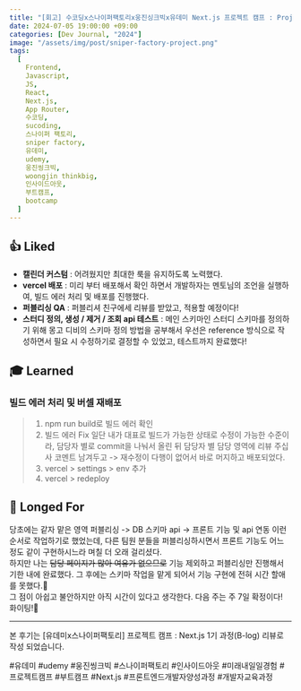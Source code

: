 ```yaml
---
title: "[회고] 수코딩x스나이퍼팩토리x웅진싱크빅x유데미 Next.js 프로젝트 캠프 : Project Week3"
date: 2024-07-05 19:00:00 +09:00
categories: [Dev Journal, "2024"]
image: "/assets/img/post/sniper-factory-project.png"
tags:
  [
    Frontend,
    Javascript,
    JS,
    React,
    Next.js,
    App Router,
    수코딩,
    sucoding,
    스나이퍼 팩토리,
    sniper factory,
    유데미,
    udemy,
    웅진씽크빅,
    woongjin thinkbig,
    인사이드아웃,
    부트캠프,
    bootcamp
  ]
---
```


## 👍 Liked

- **캘린더 커스텀** : 어려웠지만 최대한 룩을 유지하도록 노력했다.
- **vercel 배포** : 미리 부터 배포해서 확인 하면서 개발하자는 멘토님의 조언을 실행하여, 빌드 에러 처리 및 배포를 진행했다.
- **퍼블리싱 QA** : 퍼블리셔 친구에세 리뷰를 받았고, 적용할 예정이다!
- **스터디 정의, 생성 / 제거 / 조회 api 테스트** : 메인 스키마인 스터디 스키마를 정의하기 위해 몽고 디비의 스키마 정의 방법을 공부해서 우선은 reference 방식으로 작성하면서 필요 시 수정하기로 결정할 수 있었고, 테스트까지 완료했다!

## 🎓 Learned

### 빌드 에러 처리 및 버셀 재배포

> 1. npm run build로 빌드 에러 확인
> 2. 빌드 에러 Fix
>    일단 내가 대표로 빌드가 가능한 상태로 수정이 가능한 수준이라, 담당자 별로 commit을 나눠서 올린 뒤 담당자 별 담당 영역에 리뷰 주십사 코멘트 남겨두고 -> 재수정이 다행이 없어서 바로 머지하고 배포되었다.
> 3. vercel > settings > env 추가
> 4. vercel > redeploy

## 💭 Longed For

당초에는 같자 맡은 영역 퍼블리싱 -> DB 스키마 api -> 프론트 기능 및 api 연동 이런 순서로 작업하기로 했었는데, 다른 팀원 분들을 퍼블리싱하시면서 프론트 기능도 어느 정도 같이 구현하시느라 며칠 더 오래 걸리셨다.<br>
하지만 나는 ~~담당 페이지가 많아 여유가 없으므로~~ 기능 제외하고 퍼블리싱만 진행해서 기한 내에 완료했다. 그 후에는 스키마 작업을 맡게 되어서 기능 구현에 전혀 시간 할애를 못했다.🥲<br>
그 점이 아쉽고 불안하지만 아직 시간이 있다고 생각한다. 다음 주는 주 7일 확정이다! 화이팅!💚

---

본 후기는 [유데미x스나이퍼팩토리] 프로젝트 캠프 : Next.js 1기 과정(B-log) 리뷰로 작성 되었습니다.

#유데미 #udemy #웅진씽크빅 #스나이퍼팩토리 #인사이드아웃 #미래내일일경험 #프로젝트캠프 #부트캠프 #Next.js #프론트엔드개발자양성과정 #개발자교육과정
